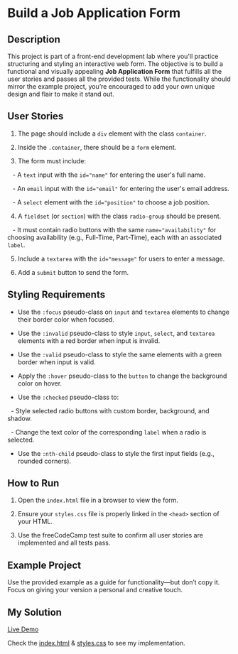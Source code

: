 # Build a Job Application Form


## Description


This project is part of a front-end development lab where you'll practice structuring and styling an interactive web form. The objective is to build a functional and visually appealing **Job Application Form** that fulfills all the user stories and passes all the provided tests. While the functionality should mirror the example project, you’re encouraged to add your own unique design and flair to make it stand out.


## User Stories


1. The page should include a `div` element with the class `container`.

2. Inside the `.container`, there should be a `form` element.

3. The form must include:

   - A `text` input with the `id="name"` for entering the user's full name.

   - An `email` input with the `id="email"` for entering the user's email address.

   - A `select` element with the `id="position"` to choose a job position.

4. A `fieldset` (or `section`) with the class `radio-group` should be present.

   - It must contain radio buttons with the same `name="availability"` for choosing availability (e.g., Full-Time, Part-Time), each with an associated `label`.

5. Include a `textarea` with the `id="message"` for users to enter a message.

6. Add a `submit` button to send the form.


## Styling Requirements


- Use the `:focus` pseudo-class on `input` and `textarea` elements to change their border color when focused.

- Use the `:invalid` pseudo-class to style `input`, `select`, and `textarea` elements with a red border when input is invalid.

- Use the `:valid` pseudo-class to style the same elements with a green border when input is valid.

- Apply the `:hover` pseudo-class to the `button` to change the background color on hover.

- Use the `:checked` pseudo-class to:

  - Style selected radio buttons with custom border, background, and shadow.

  - Change the text color of the corresponding `label` when a radio is selected.

- Use the `:nth-child` pseudo-class to style the first input fields (e.g., rounded corners).


## How to Run


1. Open the `index.html` file in a browser to view the form.

2. Ensure your `styles.css` file is properly linked in the `<head>` section of your HTML.

3. Use the freeCodeCamp test suite to confirm all user stories are implemented and all tests pass.


## Example Project


Use the provided example as a guide for functionality—but don’t copy it. Focus on giving your version a personal and creative touch.


## My Solution


[Live Demo](https://mbahomaid.github.io/freeCodeCamp-labs/2-css/5-job-form/)


Check the [index.html](https://github.com/mbahomaid/freeCodeCamp-labs/blob/main/2-css/5-job-form/index.html) & [styles.css](https://github.com/mbahomaid/freeCodeCamp-labs/blob/main/2-css/5-job-form/styles.css) to see my implementation.

